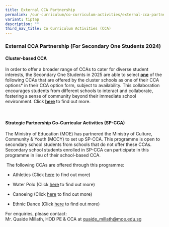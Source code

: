 ```yaml
---
title: External CCA Partnership
permalink: /our-curriculum/co-curriculum-activities/external-cca-partnership/
variant: tiptap
description: ""
third_nav_title: Co Curriculum Activities (CCA)
---
```

<h3>External CCA Partnership (For Secondary One Students 2024)</h3>
<h4>Cluster-based CCA</h4>
<p>In order to offer a broader range of CCAs to cater for diverse student
interests, the Secondary One Students in 2025 are able to select <strong><u>one</u></strong> of
the following CCAs that are offered by the cluster schools as one of their
CCA options* in their CCA option form, subject to availability. This collaboration
encourages students from different schools to interact and collaborate,
fostering a sense of community beyond their immediate school environment.
Click <strong><a href="/files/CCA Matters/SP_CCA_FAQs_For_Parents_Students__2025.pdf" rel="noopener noreferrer nofollow" target="_blank"><u>here</u></a></strong> to
find out more.</p>
<p>&nbsp;</p>
<h4>Strategic Partnership Co-Curricular Activities (SP-CCA)</h4>
<p>The Ministry of Education (MOE) has partnered the Ministry of Culture,
Community &amp; Youth (MCCY) to set up SP-CCA. This programme is open to
secondary school students from schools that do not offer these CCAs. Secondary
school students enrolled in SP-CCA can participate in this programme in
lieu of their school-based CCA.</p>
<p>&nbsp;The following CCAs are offered through this programme:</p>
<ul data-tight="true" class="tight">
<li>
<p>Athletics (Click <a href="/files/CCA Matters/3__SP_CCA_Athletics_Poster__28102024_.pdf" rel="noopener nofollow" target="_blank">here</a> to
find out more)</p>
</li>
<li>
<p>Water Polo (Click <a href="/files/CCA Matters/5__SP_CCA_Water_Polo_Publicity_Poster__2024_.pdf" rel="noopener noreferrer nofollow" target="_blank">here</a> to
find out more)</p>
</li>
<li>
<p>Canoeing (Click&nbsp;<a href="/files/CCA Matters/5__SP_CCA_Poster_2025_Canoeing.pdf" rel="noopener nofollow" target="_blank">here</a>&nbsp;to
find out more)</p>
</li>
<li>
<p>Ethnic Dance (Click <a href="/files/CCA Matters/4__SP_CCA_Publicity_Poster__2024_.pdf" rel="noopener noreferrer nofollow" target="_blank"><u>here</u></a> to
find out more)</p>
</li>
</ul>
<p>For enquiries, please contact:
<br>Mr. Quaide Millath, HOD PE &amp; CCA at&nbsp;<a href="mailto:quaide_millath@moe.edu.sg" rel="noopener noreferrer nofollow" target="_blank">quaide_millath@moe.edu.sg</a>
</p>
<p></p>